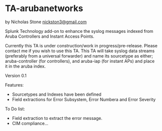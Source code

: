 # TA-arubanetworks
by Nicholas Stone
nickston3@gmail.com

Splunk Technology add-on to enhance the syslog messages indexed from Aruba Controllers and Instant Access Points.

Currently this TA is under construction/work in progress/pre-release. Please contact me if you wish to use this TA.
This TA will take syslog data streams (preferably from a universal forwarder) and name its sourcetype as either; aruba-controller (for controllers), and aruba-iap (for instant APs) and place it in the aruba index.

Version 0.1

Features:
- Sourcetypes and Indexes have been defined
- Field extractions for Error Subsystem, Error Numbera and Error Severity

To Do list:  
- Field extraction to extract the error message.
- CIM compliance...